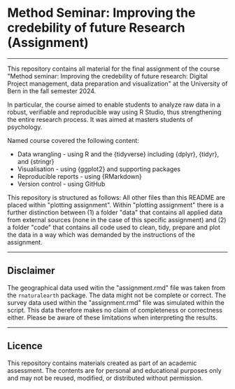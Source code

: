 # Method Seminar: Improving the credebility of future Research (Assignment)
---

This repository contains all material for the final assignment of the course "Method seminar: Improving the credebility of future research: Digital Project management, data preparation and visualization" at the University of Bern in the fall semester 2024.

In particular, the course aimed to enable students to analyze raw data in a robust, verifiable and reproducible way using R Studio, thus strengthening the entire research process. It was aimed at masters students of psychology.

Named course covered the following content:

- Data wrangling - using R and the {tidyverse} including {dplyr}, {tidyr}, and {stringr}
- Visualisation - using {ggplot2} and supporting packages
- Reproducible reports - using {RMarkdown}
- Version control - using GitHub

This repository is structured as follows: All other files than this README are placed within "plotting assignment". Within "plotting assignment" there is a further distinction between (1) a folder "data" that contains all applied data from external sources (none in the case of this specific assignment) and (2) a folder "code" that contains all code used to clean, tidy, prepare and plot the data in a way which was demanded by the instructions of the assignment.

---
## Disclaimer

The geographical data used witin the "assignment.rmd" file was taken from the `rnaturalearth` package. The data might not be complete or correct. The survey data used within the "assignment.rmd" file was simulated within the script. This data therefore makes no claim of completeness or correctness either. Please be aware of these limitations when interpreting the results.

---
## Licence

This repository contains materials created as part of an academic assessment.  The contents are for personal and educational purposes only and may not be reused, modified, or distributed without permission.
